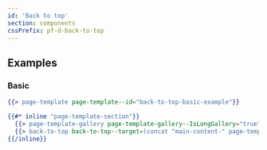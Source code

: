 ```yaml
---
id: 'Back to top'
section: components
cssPrefix: pf-d-back-to-top
---
```


## Examples

### Basic

```hbs isFullscreen
{{> page-template page-template--id="back-to-top-basic-example"}}

{{#* inline "page-template-section"}}
  {{> page-template-gallery page-template-gallery--IsLongGallery="true"}}
  {{> back-to-top back-to-top--target=(concat "main-content-" page-template--id)}}
{{/inline}}
```
